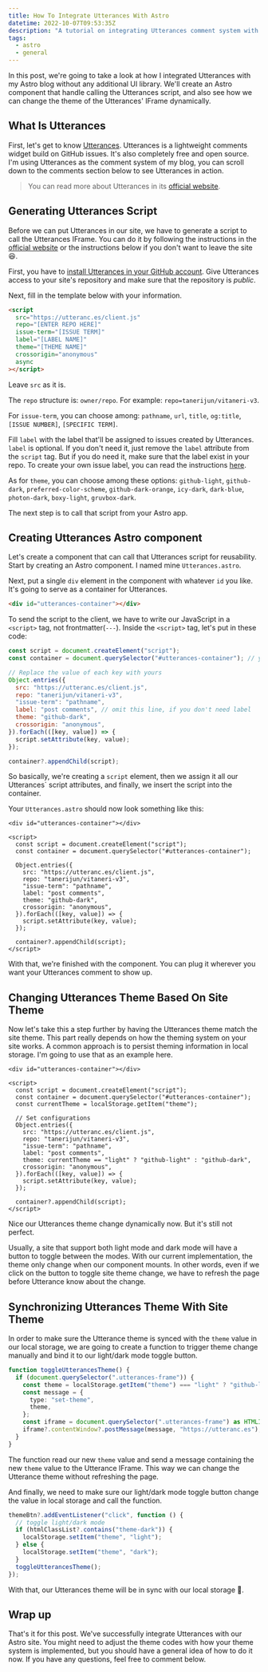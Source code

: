 ```yaml
---
title: How To Integrate Utterances With Astro
datetime: 2022-10-07T09:53:35Z
description: "A tutorial on integrating Utterances comment system with Astro."
tags:
  - astro
  - general
---
```


In this post, we're going to take a look at how I integrated Utterances with my Astro blog without any additional UI library. We'll create an Astro component that handle calling the Utterances script, and also see how we can change the theme of the Utterances' IFrame dynamically.

## What Is Utterances

First, let's get to know [Utterances](https://utteranc.es/). Utterances is a lightweight comments widget build on GitHub issues. It's also completely free and open source. I'm using Utterances as the comment system of my blog, you can scroll down to the comments section below to see Utterances in action.

> You can read more about Utterances in its [official website](https://utteranc.es/).

## Generating Utterances Script

Before we can put Utterances in our site, we have to generate a script to call the Utterances IFrame. You can do it by following the instructions in the [official website](https://utteranc.es/) or the instructions below if you don't want to leave the site 😆.

First, you have to [install Utterances in your GitHub account](https://github.com/apps/utterances). Give Utterances access to your site's repository and make sure that the repository is _public_.

Next, fill in the template below with your information.

```html
<script
  src="https://utteranc.es/client.js"
  repo="[ENTER REPO HERE]"
  issue-term="[ISSUE TERM]"
  label="[LABEL NAME]"
  theme="[THEME NAME]"
  crossorigin="anonymous"
  async
></script>
```

Leave `src` as it is.

The `repo` structure is: `owner/repo`. For example: `repo=tanerijun/vitaneri-v3`.

For `issue-term`, you can choose among: `pathname`, `url`, `title`, `og:title`, `[ISSUE NUMBER]`, `[SPECIFIC TERM]`.

Fill `label` with the label that'll be assigned to issues created by Utterances. `label` is optional. If you don't need it, just remove the `label` attribute from the `script` tag. But if you do need it, make sure that the label exist in your repo. To create your own issue label, you can read the instructions [here](https://docs.github.com/en/issues/using-labels-and-milestones-to-track-work/managing-labels#creating-a-label).

As for `theme`, you can choose among these options: `github-light`, `github-dark`, `preferred-color-scheme`, `github-dark-orange`, `icy-dark`, `dark-blue`, `photon-dark`, `boxy-light`, `gruvbox-dark`.

The next step is to call that script from your Astro app.

## Creating Utterances Astro component

Let's create a component that can call that Utterances script for reusability. Start by creating an Astro component. I named mine `Utterances.astro`.

Next, put a single `div` element in the component with whatever `id` you like. It's going to serve as a container for Utterances.

```html
<div id="utterances-container"></div>
```

To send the script to the client, we have to write our JavaScript in a `<script>` tag, not frontmatter(`---`). Inside the `<script>` tag, let's put in these code:

```js
const script = document.createElement("script");
const container = document.querySelector("#utterances-container"); // your id in your html above

// Replace the value of each key with yours
Object.entries({
  src: "https://utteranc.es/client.js",
  repo: "tanerijun/vitaneri-v3",
  "issue-term": "pathname",
  label: "post comments", // omit this line, if you don't need label
  theme: "github-dark",
  crossorigin: "anonymous",
}).forEach(([key, value]) => {
  script.setAttribute(key, value);
});

container?.appendChild(script);
```

So basically, we're creating a `script` element, then we assign it all our Utterances` script attributes, and finally, we insert the script into the container.

Your `Utterances.astro` should now look something like this:

```astro
<div id="utterances-container"></div>

<script>
  const script = document.createElement("script");
  const container = document.querySelector("#utterances-container");

  Object.entries({
    src: "https://utteranc.es/client.js",
    repo: "tanerijun/vitaneri-v3",
    "issue-term": "pathname",
    label: "post comments",
    theme: "github-dark",
    crossorigin: "anonymous",
  }).forEach(([key, value]) => {
    script.setAttribute(key, value);
  });

  container?.appendChild(script);
</script>
```

With that, we're finished with the component. You can plug it wherever you want your Utterances comment to show up.

## Changing Utterances Theme Based On Site Theme

Now let's take this a step further by having the Utterances theme match the site theme. This part really depends on how the theming system on your site works. A common approach is to persist theming information in local storage. I'm going to use that as an example here.

```astro {6, 14}
<div id="utterances-container"></div>

<script>
  const script = document.createElement("script");
  const container = document.querySelector("#utterances-container");
  const currentTheme = localStorage.getItem("theme");

  // Set configurations
  Object.entries({
    src: "https://utteranc.es/client.js",
    repo: "tanerijun/vitaneri-v3",
    "issue-term": "pathname",
    label: "post comments",
    theme: currentTheme == "light" ? "github-light" : "github-dark",
    crossorigin: "anonymous",
  }).forEach(([key, value]) => {
    script.setAttribute(key, value);
  });

  container?.appendChild(script);
</script>
```

Nice our Utterances theme change dynamically now. But it's still not perfect.

Usually, a site that support both light mode and dark mode will have a button to toggle between the modes. With our current implementation, the theme only change when our component mounts. In other words, even if we click on the button to toggle site theme change, we have to refresh the page before Utterance know about the change.

## Synchronizing Utterances Theme With Site Theme

In order to make sure the Utterance theme is synced with the `theme` value in our local storage, we are going to create a function to trigger theme change manually and bind it to our light/dark mode toggle button.

```ts
function toggleUtterancesTheme() {
  if (document.querySelector(".utterances-frame")) {
    const theme = localStorage.getItem("theme") === "light" ? "github-light" : "github-dark";
    const message = {
      type: "set-theme",
      theme,
    };
    const iframe = document.querySelector(".utterances-frame") as HTMLIFrameElement; // omit as HTMLIFrameElement if you're wring JS
    iframe?.contentWindow?.postMessage(message, "https://utteranc.es");
  }
}
```

The function read our new `theme` value and send a message containing the new `theme` value to the Utterance IFrame. This way we can change the Utterance theme without refreshing the page.

And finally, we need to make sure our light/dark mode toggle button change the value in local storage and call the function.

```ts
themeBtn?.addEventListener("click", function () {
  // toggle light/dark mode
  if (htmlClassList?.contains("theme-dark")) {
    localStorage.setItem("theme", "light");
  } else {
    localStorage.setItem("theme", "dark");
  }
  toggleUtterancesTheme();
});
```

With that, our Utterances theme will be in sync with our local storage 🎉.

## Wrap up

That's it for this post. We've successfully integrate Utterances with our Astro site. You might need to adjust the theme codes with how your theme system is implemented, but you should have a general idea of how to do it now. If you have any questions, feel free to comment below.
